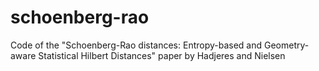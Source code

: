 # schoenberg-rao
Code of the "Schoenberg-Rao distances: Entropy-based and Geometry-aware Statistical Hilbert Distances" paper by Hadjeres and Nielsen
